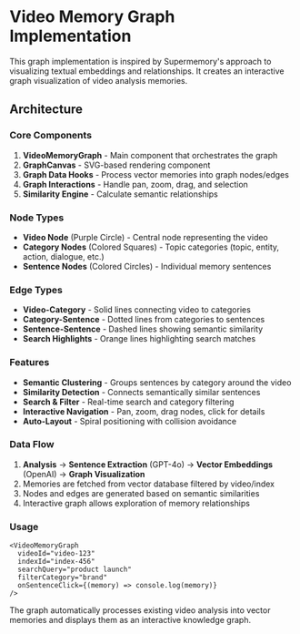 # Video Memory Graph Implementation

This graph implementation is inspired by Supermemory's approach to visualizing textual embeddings and relationships. It creates an interactive graph visualization of video analysis memories.

## Architecture

### Core Components

1. **VideoMemoryGraph** - Main component that orchestrates the graph
2. **GraphCanvas** - SVG-based rendering component  
3. **Graph Data Hooks** - Process vector memories into graph nodes/edges
4. **Graph Interactions** - Handle pan, zoom, drag, and selection
5. **Similarity Engine** - Calculate semantic relationships

### Node Types

- **Video Node** (Purple Circle) - Central node representing the video
- **Category Nodes** (Colored Squares) - Topic categories (topic, entity, action, dialogue, etc.)
- **Sentence Nodes** (Colored Circles) - Individual memory sentences

### Edge Types

- **Video-Category** - Solid lines connecting video to categories
- **Category-Sentence** - Dotted lines from categories to sentences  
- **Sentence-Sentence** - Dashed lines showing semantic similarity
- **Search Highlights** - Orange lines highlighting search matches

### Features

- **Semantic Clustering** - Groups sentences by category around the video
- **Similarity Detection** - Connects semantically similar sentences
- **Search & Filter** - Real-time search and category filtering
- **Interactive Navigation** - Pan, zoom, drag nodes, click for details
- **Auto-Layout** - Spiral positioning with collision avoidance

### Data Flow

1. **Analysis** → **Sentence Extraction** (GPT-4o) → **Vector Embeddings** (OpenAI) → **Graph Visualization**
2. Memories are fetched from vector database filtered by video/index
3. Nodes and edges are generated based on semantic similarities
4. Interactive graph allows exploration of memory relationships

### Usage

```tsx
<VideoMemoryGraph
  videoId="video-123"
  indexId="index-456" 
  searchQuery="product launch"
  filterCategory="brand"
  onSentenceClick={(memory) => console.log(memory)}
/>
```

The graph automatically processes existing video analysis into vector memories and displays them as an interactive knowledge graph.